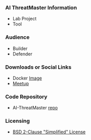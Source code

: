 ### AI ThreatMaster Information

* <i class="fas fa-flask" style="color:#FFA500;"></i> Lab Project
* <i class="fas fa-tools" style="color:#233e81;"></i> Tool

### Audience

* <i class="fas fa-toolbox" style="color:#233e81;"></i> Builder
* <i class="fas fa-shield-alt" style="color:#233e81;"></i> Defender

### Downloads or Social Links
* Docker [Image](https://hub.docker.com/r/san3ncrypt3d/ai-threatmaster)
* [Meetup](https://san3ncrypt3d.com/About/)

### Code Repository
* AI-ThreatMaster [repo](https://github.com/san3ncrypt3d/AI-ThreatMaster)

### Licensing

* [BSD 2-Clause "Simplified" License](https://opensource.org/license/bsd-2-clause)
